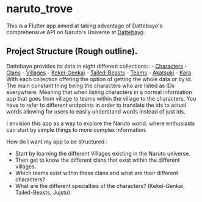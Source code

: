 # naruto_trove

This is a Flutter app aimed at taking advantage of Dattebayo's comprehensive API on Naruto's Universe at [Dattebayo](https://api-dattebayo.vercel.app/docs#clans).

## Project Structure (Rough outline).

Dattebayo provides its data in eight different collections::
      - [Characters](https://dattebayo-api.onrender.com/characters)
      - [Clans](https://dattebayo-api.onrender.com/clans)
      - [Villages](https://dattebayo-api.onrender.com/villages)
      - [Kekei-Genkai](https://dattebayo-api.onrender.com/kekkei-genkai)
      - [Tailed-Beasts](https://dattebayo-api.onrender.com/tailed-beasts)
      - [Teams](https://dattebayo-api.onrender.com/teams)
      - [Akatsuki](https://dattebayo-api.onrender.com/akatsuki)
      - [Kara](https://dattebayo-api.onrender.com/kara)
With each collection offering the option of getting the whole data or by id.
The main constant thing being the characters who are listed as IDs everywhere. Meaning that when listing characters in a normal information app that goes from village to teams within the village to the characters. You have to refer to different endpoints in order to translate the ids to actual words allowing for users to easily understand words instead of just ids.

I envision this app as a way to explore the Naruto world. where enthusiasts can start by simple things to more complex information.

How do I want my app to be structured :
  - Start by learning the different Villages existing in the Naruto universe.
  - Then get to know the different clans that exist within the different villages.
  - Which teams exist within these clans and what are their different characters?
  - What are the different specialties of the characters? (Kekei-Genkai, Tailed-Beasts, Jujstu) 
